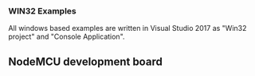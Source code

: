 ### WIN32 Examples

All windows based examples are written in Visual Studio 2017 as "Win32 project" and "Console Application".

## NodeMCU development board

